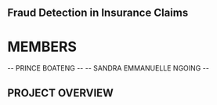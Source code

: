 ## ﻿Fraud Detection in Insurance Claims  ##
# MEMBERS  
-- PRINCE BOATENG --
-- SANDRA EMMANUELLE NGOING --

## PROJECT OVERVIEW ##

